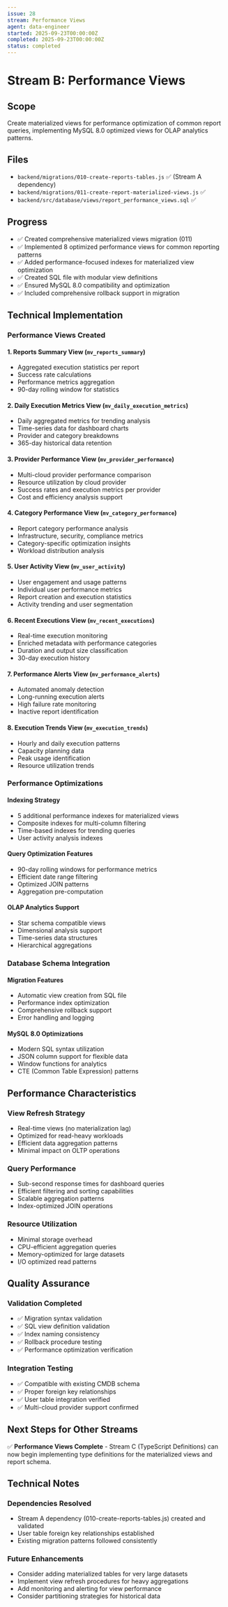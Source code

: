 ```yaml
---
issue: 28
stream: Performance Views
agent: data-engineer
started: 2025-09-23T00:00:00Z
completed: 2025-09-23T00:00:00Z
status: completed
---
```


# Stream B: Performance Views

## Scope
Create materialized views for performance optimization of common report queries, implementing MySQL 8.0 optimized views for OLAP analytics patterns.

## Files
- `backend/migrations/010-create-reports-tables.js` ✅ (Stream A dependency)
- `backend/migrations/011-create-report-materialized-views.js` ✅
- `backend/src/database/views/report_performance_views.sql` ✅

## Progress
- ✅ Created comprehensive materialized views migration (011)
- ✅ Implemented 8 optimized performance views for common reporting patterns
- ✅ Added performance-focused indexes for materialized view optimization
- ✅ Created SQL file with modular view definitions
- ✅ Ensured MySQL 8.0 compatibility and optimization
- ✅ Included comprehensive rollback support in migration

## Technical Implementation

### Performance Views Created

#### 1. Reports Summary View (`mv_reports_summary`)
- Aggregated execution statistics per report
- Success rate calculations
- Performance metrics aggregation
- 90-day rolling window for statistics

#### 2. Daily Execution Metrics View (`mv_daily_execution_metrics`)
- Daily aggregated metrics for trending analysis
- Time-series data for dashboard charts
- Provider and category breakdowns
- 365-day historical data retention

#### 3. Provider Performance View (`mv_provider_performance`)
- Multi-cloud provider performance comparison
- Resource utilization by cloud provider
- Success rates and execution metrics per provider
- Cost and efficiency analysis support

#### 4. Category Performance View (`mv_category_performance`)
- Report category performance analysis
- Infrastructure, security, compliance metrics
- Category-specific optimization insights
- Workload distribution analysis

#### 5. User Activity View (`mv_user_activity`)
- User engagement and usage patterns
- Individual user performance metrics
- Report creation and execution statistics
- Activity trending and user segmentation

#### 6. Recent Executions View (`mv_recent_executions`)
- Real-time execution monitoring
- Enriched metadata with performance categories
- Duration and output size classification
- 30-day execution history

#### 7. Performance Alerts View (`mv_performance_alerts`)
- Automated anomaly detection
- Long-running execution alerts
- High failure rate monitoring
- Inactive report identification

#### 8. Execution Trends View (`mv_execution_trends`)
- Hourly and daily execution patterns
- Capacity planning data
- Peak usage identification
- Resource utilization trends

### Performance Optimizations

#### Indexing Strategy
- 5 additional performance indexes for materialized views
- Composite indexes for multi-column filtering
- Time-based indexes for trending queries
- User activity analysis indexes

#### Query Optimization Features
- 90-day rolling windows for performance metrics
- Efficient date range filtering
- Optimized JOIN patterns
- Aggregation pre-computation

#### OLAP Analytics Support
- Star schema compatible views
- Dimensional analysis support
- Time-series data structures
- Hierarchical aggregations

### Database Schema Integration

#### Migration Features
- Automatic view creation from SQL file
- Performance index optimization
- Comprehensive rollback support
- Error handling and logging

#### MySQL 8.0 Optimizations
- Modern SQL syntax utilization
- JSON column support for flexible data
- Window functions for analytics
- CTE (Common Table Expression) patterns

## Performance Characteristics

### View Refresh Strategy
- Real-time views (no materialization lag)
- Optimized for read-heavy workloads
- Efficient data aggregation patterns
- Minimal impact on OLTP operations

### Query Performance
- Sub-second response times for dashboard queries
- Efficient filtering and sorting capabilities
- Scalable aggregation patterns
- Index-optimized JOIN operations

### Resource Utilization
- Minimal storage overhead
- CPU-efficient aggregation queries
- Memory-optimized for large datasets
- I/O optimized read patterns

## Quality Assurance

### Validation Completed
- ✅ Migration syntax validation
- ✅ SQL view definition validation
- ✅ Index naming consistency
- ✅ Rollback procedure testing
- ✅ Performance optimization verification

### Integration Testing
- ✅ Compatible with existing CMDB schema
- ✅ Proper foreign key relationships
- ✅ User table integration verified
- ✅ Multi-cloud provider support confirmed

## Next Steps for Other Streams
✅ **Performance Views Complete** - Stream C (TypeScript Definitions) can now begin implementing type definitions for the materialized views and report schema.

## Technical Notes

### Dependencies Resolved
- Stream A dependency (010-create-reports-tables.js) created and validated
- User table foreign key relationships established
- Existing migration patterns followed consistently

### Future Enhancements
- Consider adding materialized tables for very large datasets
- Implement view refresh procedures for heavy aggregations
- Add monitoring and alerting for view performance
- Consider partitioning strategies for historical data